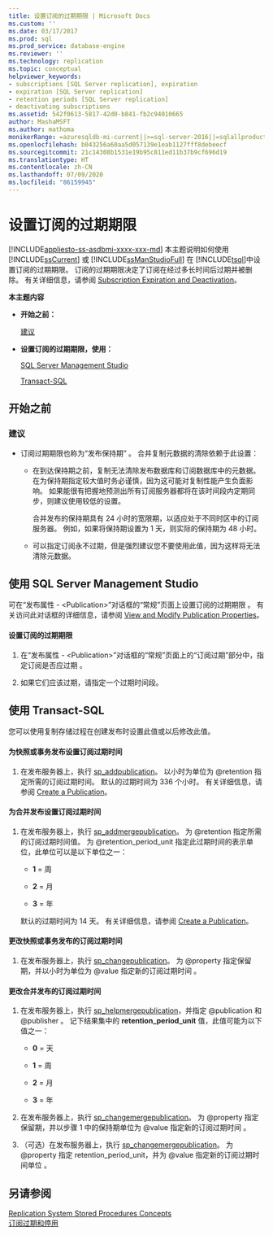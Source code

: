 ```yaml
---
title: 设置订阅的过期期限 | Microsoft Docs
ms.custom: ''
ms.date: 03/17/2017
ms.prod: sql
ms.prod_service: database-engine
ms.reviewer: ''
ms.technology: replication
ms.topic: conceptual
helpviewer_keywords:
- subscriptions [SQL Server replication], expiration
- expiration [SQL Server replication]
- retention periods [SQL Server replication]
- deactivating subscriptions
ms.assetid: 542f0613-5817-42d0-b841-fb2c94010665
author: MashaMSFT
ms.author: mathoma
monikerRange: =azuresqldb-mi-current||>=sql-server-2016||=sqlallproducts-allversions
ms.openlocfilehash: b043256a60aa5d057139e1eab1127fff8debeecf
ms.sourcegitcommit: 21c14308b1531e19b95c811ed11b37b9cf696d19
ms.translationtype: HT
ms.contentlocale: zh-CN
ms.lasthandoff: 07/09/2020
ms.locfileid: "86159945"
---
```

# <a name="set-the-expiration-period-for-subscriptions"></a>设置订阅的过期期限
[!INCLUDE[appliesto-ss-asdbmi-xxxx-xxx-md](../../../includes/applies-to-version/sql-asdbmi.md)]
  本主题说明如何使用 [!INCLUDE[ssCurrent](../../../includes/sscurrent-md.md)] 或 [!INCLUDE[ssManStudioFull](../../../includes/ssmanstudiofull-md.md)] 在 [!INCLUDE[tsql](../../../includes/tsql-md.md)]中设置订阅的过期期限。 订阅的过期期限决定了订阅在经过多长时间后过期并被删除。 有关详细信息，请参阅 [Subscription Expiration and Deactivation](../../../relational-databases/replication/subscription-expiration-and-deactivation.md)。  
  
 **本主题内容**  
  
-   **开始之前：**  
  
     [建议](#Recommendations)  
  
-   **设置订阅的过期期限，使用：**  
  
     [SQL Server Management Studio](#SSMSProcedure)  
  
     [Transact-SQL](#TsqlProcedure)  
  
##  <a name="before-you-begin"></a><a name="BeforeYouBegin"></a> 开始之前  
  
###  <a name="recommendations"></a><a name="Recommendations"></a> 建议  
  
-   订阅过期期限也称为“发布保持期” 。 合并复制元数据的清除依赖于此设置：  
  
    -   在到达保持期之前，复制无法清除发布数据库和订阅数据库中的元数据。 在为保持期指定较大值时务必谨慎，因为这可能对复制性能产生负面影响。 如果能很有把握地预测出所有订阅服务器都将在该时间段内定期同步，则建议使用较低的设置。  
  
         合并发布的保持期具有 24 小时的宽限期，以适应处于不同时区中的订阅服务器。 例如，如果将保持期设置为 1 天，则实际的保持期为 48 小时。  
  
    -   可以指定订阅永不过期，但是强烈建议您不要使用此值，因为这样将无法清除元数据。  
  
##  <a name="using-sql-server-management-studio"></a><a name="SSMSProcedure"></a> 使用 SQL Server Management Studio  
 可在“发布属性 - \<Publication>”对话框的“常规”页面上设置订阅的过期期限 。 有关访问此对话框的详细信息，请参阅 [View and Modify Publication Properties](../../../relational-databases/replication/publish/view-and-modify-publication-properties.md)。  
  
#### <a name="to-set-the-expiration-period-for-subscriptions"></a>设置订阅的过期期限  
  
1.  在“发布属性 - \<Publication>”对话框的“常规”页面上的“订阅过期”部分中，指定订阅是否应过期  。  
  
2.  如果它们应该过期，请指定一个过期时间段。  
  
##  <a name="using-transact-sql"></a><a name="TsqlProcedure"></a> 使用 Transact-SQL  
 您可以使用复制存储过程在创建发布时设置此值或以后修改此值。  
  
#### <a name="to-set-the-expiration-period-for-a-subscription-to-a-snapshot-or-transactional-publication"></a>为快照或事务发布设置订阅过期时间  
  
1.  在发布服务器上，执行 [sp_addpublication](../../../relational-databases/system-stored-procedures/sp-addpublication-transact-sql.md)。 以小时为单位为 \@retention 指定所需的订阅过期时间。 默认的过期时间为 336 个小时。 有关详细信息，请参阅 [Create a Publication](../../../relational-databases/replication/publish/create-a-publication.md)。  
  
#### <a name="to-set-the-expiration-period-for-a-subscription-to-a-merge-publication"></a>为合并发布设置订阅过期时间  
  
1.  在发布服务器上，执行 [sp_addmergepublication](../../../relational-databases/system-stored-procedures/sp-addmergepublication-transact-sql.md)。 为 \@retention 指定所需的订阅过期时间值。 为 \@retention_period_unit 指定此过期时间的表示单位，此单位可以是以下单位之一：  
  
    -   **1** = 周  
  
    -   **2** = 月  
  
    -   **3** = 年  
  
     默认的过期时间为 14 天。 有关详细信息，请参阅 [Create a Publication](../../../relational-databases/replication/publish/create-a-publication.md)。  
  
#### <a name="to-change-the-expiration-period-for-a-subscription-to-a-snapshot-or-transactional-publication"></a>更改快照或事务发布的订阅过期时间  
  
1.  在发布服务器上，执行 [sp_changepublication](../../../relational-databases/system-stored-procedures/sp-changepublication-transact-sql.md)。 为 \@property 指定保留期，并以小时为单位为 \@value 指定新的订阅过期时间  。  
  
#### <a name="to-change-the-expiration-period-for-a-subscription-to-a-merge-publication"></a>更改合并发布的订阅过期时间  
  
1.  在发布服务器上，执行 [sp_helpmergepublication](../../../relational-databases/system-stored-procedures/sp-helpmergepublication-transact-sql.md)，并指定 \@publication 和 \@publisher 。 记下结果集中的 **retention_period_unit** 值，此值可能为以下值之一：  
  
    -   **0** = 天  
  
    -   **1** = 周  
  
    -   **2** = 月  
  
    -   **3** = 年  
  
2.  在发布服务器上，执行 [sp_changemergepublication](../../../relational-databases/system-stored-procedures/sp-changemergepublication-transact-sql.md)。 为 \@property 指定保留期，并以步骤 1 中的保持期单位为 \@value 指定新的订阅过期时间  。  
  
3.  （可选）在发布服务器上，执行 [sp_changemergepublication](../../../relational-databases/system-stored-procedures/sp-changemergepublication-transact-sql.md)。 为 \@property 指定 retention_period_unit，并为 \@value 指定新的订阅过期时间单位  。  
  
## <a name="see-also"></a>另请参阅  
 [Replication System Stored Procedures Concepts](../../../relational-databases/replication/concepts/replication-system-stored-procedures-concepts.md)   
 [订阅过期和停用](../../../relational-databases/replication/subscription-expiration-and-deactivation.md)  
  
  
